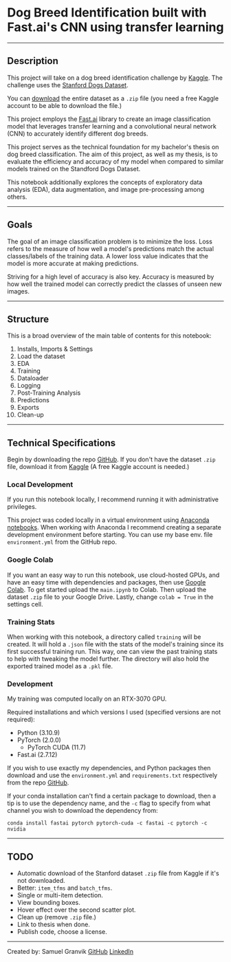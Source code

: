 # Dog Breed Identification built with Fast.ai's CNN using transfer learning
---
## Description

This project will take on a dog breed identification challenge by [Kaggle](https://www.kaggle.com/competitions/dog-breed-identification). The challenge uses the [Stanford Dogs Dataset](http://vision.stanford.edu/aditya86/ImageNetDogs/).

You can [download](https://www.kaggle.com/competitions/dog-breed-identification/data) the entire dataset as a `.zip` file (you need a free Kaggle account to be able to download the file.)

This project employs the [Fast.ai](https://www.fast.ai/) library to create an image classification model that leverages transfer learning and a convolutional neural network (CNN) to accurately identify different dog breeds.

This project serves as the technical foundation for my bachelor's thesis on dog breed classification. The aim of this project, as well as my thesis, is to evaluate the efficiency and accuracy of my model when compared to similar models trained on the Standford Dogs Dataset.

This notebook additionally explores the concepts of exploratory data analysis (EDA), data augmentation, and image pre-processing among others.

---
## Goals

The goal of an image classification problem is to minimize the loss. Loss refers to the measure of how well a model's predictions match the actual classes/labels of the training data. A lower loss value indicates that the model is more accurate at making predictions.

Striving for a high level of accuracy is also key. Accuracy is measured by how well the trained model can correctly predict the classes of unseen new images.

---
## Structure

This is a broad overview of the main table of contents for this notebook:
1.   Installs, Imports & Settings
2.   Load the dataset
3.   EDA
4.   Training
5.   Dataloader
6.   Logging
7.   Post-Training Analysis
8.   Predictions
9.   Exports
10.  Clean-up
---
## Technical Specifications

Begin by downloading the repo [GitHub](https://github.com/krullmizter/dog-breed-identification-fastai). If you don't have the dataset `.zip` file, download it from [Kaggle](https://www.kaggle.com/competitions/dog-breed-identification/data) (A free Kaggle account is needed.)

### Local Development

If you run this notebook locally, I recommend running it with administrative privileges.

This project was coded locally in a virtual environment using [Anaconda notebooks](https://anaconda.org/). When working with Anaconda I recommend creating a separate development environment before starting. You can use my base env. file `environment.yml` from the GitHub repo.

### Google Colab

If you want an easy way to run this notebook, use cloud-hosted GPUs, and have an easy time with dependencies and packages, then use [Google Colab](https://colab.research.google.com/). To get started upload the `main.ipynb` to Colab. Then upload the dataset `.zip` file to your Google Drive. Lastly, change `colab = True` in the settings cell.

### Training Stats

When working with this notebook, a directory called `training` will be created. It will hold a `.json` file with the stats of the model's training since its first successful training run. This way, one can view the past training stats to help with tweaking the model further. The directory will also hold the exported trained model as a `.pkl` file.

### Development

My training was computed locally on an RTX-3070 GPU.

Required installations and which versions I used (specified versions are not required):
* Python (3.10.9)
* PyTorch (2.0.0)
    * PyTorch CUDA (11.7)
* Fast.ai (2.7.12)

If you wish to use exactly my dependencies, and Python packages then download and use the `environment.yml` and `requirements.txt` respectively from the repo [GitHub](https://github.com/krullmizter/dog-breed-identification-fastai).

If your conda installation can't find a certain package to download, then a tip is to use the dependency name, and the `-c` flag to specify from what channel you wish to download the dependency from:

`conda install fastai pytorch pytorch-cuda -c fastai -c pytorch -c nvidia`

---
## TODO
* Automatic download of the Stanford dataset `.zip` file from Kaggle if it's not downloaded.
* Better: `item_tfms` and `batch_tfms`.
* Single or multi-item detection.
* View bounding boxes.
* Hover effect over the second scatter plot.
* Clean up (remove `.zip` file.)
* Link to thesis when done.
* Publish code, choose a license.
---
Created by: Samuel Granvik [GitHub](https://github.com/krullmizter/) [LinkedIn](https://www.linkedin.com/in/samuel-granvik-93977013a/)